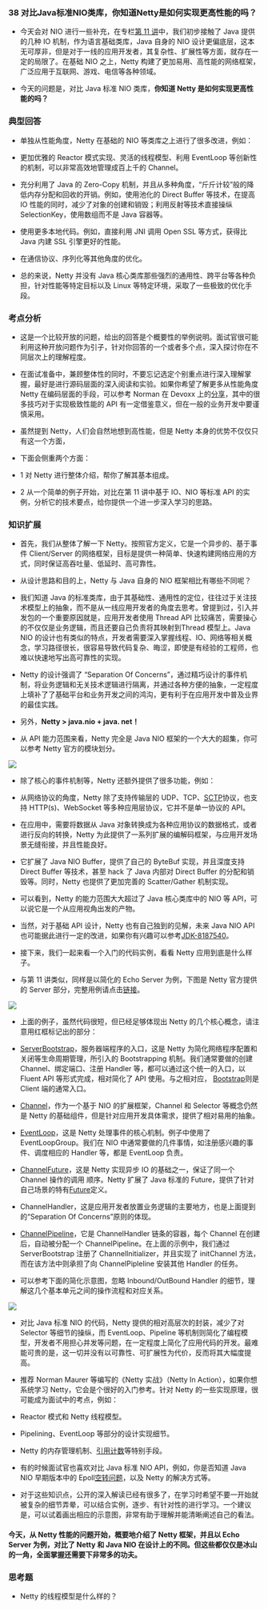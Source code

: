 ### 38 对比Java标准NIO类库，你知道Netty是如何实现更高性能的吗？
- 今天会对 NIO 进行一些补充，在专栏[第 11 讲](https://github.com/lu666666/notebooks/blob/master/java/0/1/11.md)中，我们初步接触了 Java 提供的几种 IO 机制，作为语言基础类库，Java 自身的 NIO 设计更偏底层，这本无可厚非，但是对于一线的应用开发者，其复杂性、扩展性等方面，就存在一定的局限了。在基础 NIO 之上，Netty 构建了更加易用、高性能的网络框架，广泛应用于互联网、游戏、电信等各种领域。
>
- 今天的问题是，对比 Java 标准 NIO 类库，**你知道 Netty 是如何实现更高性能的吗？**
>
### 典型回答
- 单独从性能角度，Netty 在基础的 NIO 等类库之上进行了很多改进，例如：
>
- 更加优雅的 Reactor 模式实现、灵活的线程模型、利用 EventLoop 等创新性的机制，可以非常高效地管理成百上千的 Channel。
>
- 充分利用了 Java 的 Zero-Copy 机制，并且从多种角度，“斤斤计较”般的降低内存分配和回收的开销。例如，使用池化的 Direct Buffer 等技术，在提高 IO 性能的同时，减少了对象的创建和销毁；利用反射等技术直接操纵 SelectionKey，使用数组而不是 Java 容器等。
>
- 使用更多本地代码。例如，直接利用 JNI 调用 Open SSL 等方式，获得比 Java 内建 SSL 引擎更好的性能。
>
- 在通信协议、序列化等其他角度的优化。
>
- 总的来说，Netty 并没有 Java 核心类库那些强烈的通用性、跨平台等各种负担，针对性能等特定目标以及 Linux 等特定环境，采取了一些极致的优化手段。
>
### 考点分析
- 这是一个比较开放的问题，给出的回答是个概要性的举例说明。面试官很可能利用这种开放问题作为引子，针对你回答的一个或者多个点，深入探讨你在不同层次上的理解程度。
>
- 在面试准备中，兼顾整体性的同时，不要忘记选定个别重点进行深入理解掌握，最好是进行源码层面的深入阅读和实验。如果你希望了解更多从性能角度 Netty 在编码层面的手段，可以参考 Norman 在 Devoxx 上的[分享](https://speakerdeck.com/normanmaurer/writing-highly-performant-network-frameworks-on-the-jvm-a-love-hate-relationship)，其中的很多技巧对于实现极致性能的 API 有一定借鉴意义，但在一般的业务开发中要谨慎采用。
>
- 虽然提到 Netty，人们会自然地想到高性能，但是 Netty 本身的优势不仅仅只有这一个方面，
>
- 下面会侧重两个方面：
>
- 1 对 Netty 进行整体介绍，帮你了解其基本组成。
>
- 2 从一个简单的例子开始，对比在第 11 讲中基于 IO、NIO 等标准 API 的实例，分析它的技术要点，给你提供一个进一步深入学习的思路。
>
### 知识扩展
- 首先，我们从整体了解一下 Netty。按照官方定义，它是一个异步的、基于事件 Client/Server 的网络框架，目标是提供一种简单、快速构建网络应用的方式，同时保证高吞吐量、低延时、高可靠性。
>
- 从设计思路和目的上，Netty 与 Java 自身的 NIO 框架相比有哪些不同呢？
>
- 我们知道 Java 的标准类库，由于其基础性、通用性的定位，往往过于关注技术模型上的抽象，而不是从一线应用开发者的角度去思考。曾提到过，引入并发包的一个重要原因就是，应用开发者使用 Thread API 比较痛苦，需要操心的不仅仅是业务逻辑，而且还要自己负责将其映射到Thread 模型上。Java NIO 的设计也有类似的特点，开发者需要深入掌握线程、IO、网络等相关概念，学习路径很长，很容易导致代码复杂、晦涩，即使是有经验的工程师，也难以快速地写出高可靠性的实现。
>
- Netty 的设计强调了 “Separation Of Concerns”，通过精巧设计的事件机制，将业务逻辑和无关技术逻辑进行隔离，并通过各种方便的抽象，一定程度上填补了了基础平台和业务开发之间的鸿沟，更有利于在应用开发中普及业界的最佳实践。
>
- 另外，**Netty > java.nio + java. net！**
>
- 从 API 能力范围来看，Netty 完全是 Java NIO 框架的一个大大的超集，你可以参考 Netty 官方的模块划分。
>
![](https://github.com/lu666666/notebooks/blob/master/java/0/3/pic/06.png)
>
- 除了核心的事件机制等，Netty 还额外提供了很多功能，例如：
>
- 从网络协议的角度，Netty 除了支持传输层的 UDP、TCP、[SCTP](https://en.wikipedia.org/wiki/Stream_Control_Transmission_Protocol)协议，也支持 HTTP(s)、WebSocket 等多种应用层协议，它并不是单一协议的 API。
>
- 在应用中，需要将数据从 Java 对象转换成为各种应用协议的数据格式，或者进行反向的转换，Netty 为此提供了一系列扩展的编解码框架，与应用开发场景无缝衔接，并且性能良好。
>
- 它扩展了 Java NIO Buffer，提供了自己的 ByteBuf 实现，并且深度支持 Direct Buffer 等技术，甚至 hack 了 Java 内部对 Direct Buffer 的分配和销毁等。同时，Netty 也提供了更加完善的 Scatter/Gather 机制实现。
>
- 可以看到，Netty 的能力范围大大超过了 Java 核心类库中的 NIO 等 API，可以说它是一个从应用视角出发的产物。
>
- 当然，对于基础 API 设计，Netty 也有自己独到的见解，未来 Java NIO API 也可能据此进行一定的改进，如果你有兴趣可以参考[JDK-8187540](https://bugs.openjdk.java.net/browse/JDK-8187540)。
>
- 接下来，我们一起来看一个入门的代码实例，看看 Netty 应用到底是什么样子。
>
- 与第 11 讲类似，同样是以简化的 Echo Server 为例，下图是 Netty 官方提供的 Server 部分，完整用例请点击[链接](http://netty.io/4.1/xref/io/netty/example/echo/package-summary.html)。
>
![](https://github.com/lu666666/notebooks/blob/master/java/0/3/pic/07.png)
>
- 上面的例子，虽然代码很短，但已经足够体现出 Netty 的几个核心概念，请注意用红框标记出的部分：
>
- [ServerBootstrap](https://github.com/netty/netty/blob/2c13f71c733c5778cd359c9148f50e63d1878f7f/transport/src/main/java/io/netty/bootstrap/ServerBootstrap.java)，服务器端程序的入口，这是 Netty 为简化网络程序配置和关闭等生命周期管理，所引入的 Bootstrapping 机制。我们通常要做的创建 Channel、绑定端口、注册 Handler 等，都可以通过这个统一的入口，以Fluent API 等形式完成，相对简化了 API 使用。与之相对应， [Bootstrap](https://github.com/netty/netty/blob/2c13f71c733c5778cd359c9148f50e63d1878f7f/transport/src/main/java/io/netty/bootstrap/Bootstrap.java)则是 Client 端的通常入口。
>
- [Channel](https://github.com/netty/netty/blob/2c13f71c733c5778cd359c9148f50e63d1878f7f/transport/src/main/java/io/netty/channel/Channel.java)，作为一个基于 NIO 的扩展框架，Channel 和 Selector 等概念仍然是 Netty 的基础组件，但是针对应用开发具体需求，提供了相对易用的抽象。
>
- [EventLoop](https://github.com/netty/netty/blob/2c13f71c733c5778cd359c9148f50e63d1878f7f/transport/src/main/java/io/netty/channel/EventLoop.java)，这是 Netty 处理事件的核心机制。例子中使用了 EventLoopGroup。我们在 NIO 中通常要做的几件事情，如注册感兴趣的事件、调度相应的 Handler 等，都是 EventLoop 负责。
>
- [ChannelFuture](https://github.com/netty/netty/blob/2c13f71c733c5778cd359c9148f50e63d1878f7f/transport/src/main/java/io/netty/channel/ChannelFuture.java)，这是 Netty 实现异步 IO 的基础之一，保证了同一个 Channel 操作的调用
顺序。Netty 扩展了 Java 标准的 Future，提供了针对自己场景的特有[Future](https://github.com/netty/netty/blob/eb7f751ba519cbcab47d640cd18757f09d077b55/common/src/main/java/io/netty/util/concurrent/Future.java)定义。
>
- ChannelHandler，这是应用开发者放置业务逻辑的主要地方，也是上面提到的“Separation Of Concerns”原则的体现。
>
- [ChannelPipeline](https://github.com/netty/netty/blob/2c13f71c733c5778cd359c9148f50e63d1878f7f/transport/src/main/java/io/netty/channel/ChannelPipeline.java)，它是 ChannelHandler 链条的容器，每个 Channel 在创建后，自动被分配一个 ChannelPipeline。在上面的示例中，我们通过 ServerBootstrap 注册了 ChannelInitializer，并且实现了 initChannel 方法，而在该方法中则承担了向 ChannelPipleline 安装其他 Handler 的任务。
>
- 可以参考下面的简化示意图，忽略 Inbound/OutBound Handler 的细节，理解这几个基本单元之间的操作流程和对应关系。
>
![](https://github.com/lu666666/notebooks/blob/master/java/0/3/pic/08.png)
>
- 对比 Java 标准 NIO 的代码，Netty 提供的相对高层次的封装，减少了对 Selector 等细节的操纵，而 EventLoop、Pipeline 等机制则简化了编程模型，开发者不用担心并发等问题，在一定程度上简化了应用代码的开发。最难能可贵的是，这一切并没有以可靠性、可扩展性为代价，反而将其大幅度提高。
>
- 推荐 Norman Maurer 等编写的《Netty 实战》（Netty In Action），如果你想系统学习 Netty，它会是个很好的入门参考。针对 Netty 的一些实现原理，很可能成为面试中的考点，例如：
>
- Reactor 模式和 Netty 线程模型。
>
- Pipelining、EventLoop 等部分的设计实现细节。
>
- Netty 的内存管理机制、[引用计数](http://netty.io/wiki/reference-counted-objects.html)等特别手段。
>
- 有的时候面试官也喜欢对比 Java 标准 NIO API，例如，你是否知道 Java NIO 早期版本中的 Epoll[空转问题](http://www.10tiao.com/html/308/201602/401718035/1.html)，以及 Netty 的解决方式等。
>
- 对于这些知识点，公开的深入解读已经有很多了，在学习时希望不要一开始就被复杂的细节弄晕，可以结合实例，逐步、有针对性的进行学习。一个建议是，可以试着画出相应的示意图，非常有助于理解并能清晰阐述自己的看法。
>
#### 今天，从 Netty 性能的问题开始，概要地介绍了 Netty 框架，并且以 Echo Server 为例，对比了 Netty 和 Java NIO 在设计上的不同。但这些都仅仅是冰山的一角，全面掌握还需要下非常多的功夫。 
>
### 思考题
- Netty 的线程模型是什么样的？








